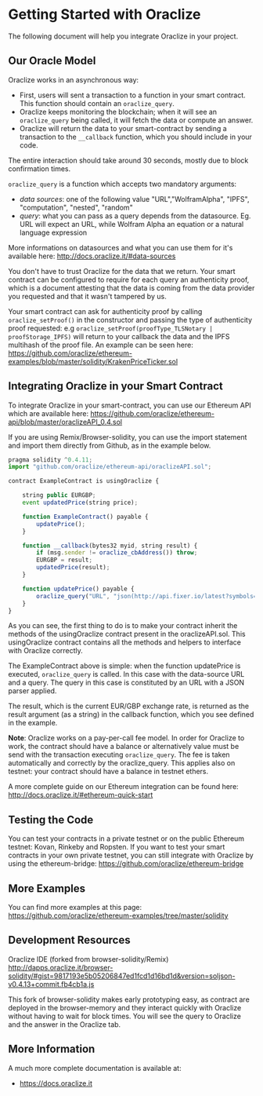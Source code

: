 
# Getting Started with Oraclize
The following document will help you integrate Oraclize in your project. 

## Our Oracle Model
Oraclize works in an asynchronous way: 

* First, users will sent a transaction to a function in your smart contract. This function should contain an `oraclize_query`.
* Oraclize keeps monitoring the blockchain; when it will see an `oraclize_query` being called, it will fetch the data or compute an answer. 
* Oraclize will return the data to your smart-contract by sending a transaction to the `__callback` function, which you should include in your code.

The entire interaction should take around 30 seconds, mostly due to block confirmation times. 

`oraclize_query` is a function which accepts two mandatory arguments:

* *data sources*: one of the following value "URL","WolframAlpha", "IPFS", "computation", "nested", "random" 
* *query*: what you can pass as a query depends from the datasource. Eg. URL will expect an URL, while Wolfram Alpha an equation or a natural language expression 

More informations on datasources and what you can use them for it's available here:
http://docs.oraclize.it/#data-sources

You don't have to trust Oraclize for the data that we return. Your smart contract can be configured to require for each query an authenticity proof, which is a document attesting that the data is coming from the data provider you requested and that it wasn't tampered by us.

Your smart contract can ask for authenticity proof by calling `oraclize_setProof()` in the constructor and passing the type of authenticity proof requested: e.g `oraclize_setProof(proofType_TLSNotary | proofStorage_IPFS)` will return to your callback the data and the IPFS multihash of the proof file. An example can be seen here:  https://github.com/oraclize/ethereum-examples/blob/master/solidity/KrakenPriceTicker.sol

## Integrating Oraclize in your Smart Contract

To integrate Oraclize in your smart-contract, you can use our Ethereum API which are available here:
https://github.com/oraclize/ethereum-api/blob/master/oraclizeAPI_0.4.sol

If you are using Remix/Browser-solidity, you can use the import statement and import them directly from Github, as in the example below.

```javascript
pragma solidity ^0.4.11;
import "github.com/oraclize/ethereum-api/oraclizeAPI.sol";

contract ExampleContract is usingOraclize {

    string public EURGBP;
    event updatedPrice(string price);

    function ExampleContract() payable {
        updatePrice();
    }

    function __callback(bytes32 myid, string result) {
        if (msg.sender != oraclize_cbAddress()) throw;
        EURGBP = result;
        updatedPrice(result);
    }

    function updatePrice() payable {
        oraclize_query("URL", "json(http://api.fixer.io/latest?symbols=USD,GBP).rates.GBP");
    }
}

```

As you can see, the first thing to do is to make your contract inherit the methods of the usingOraclize contract present in the oraclizeAPI.sol. This usingOraclize contract contains all the methods and helpers to interface with Oraclize correctly.

The ExampleContract above is simple: when the function updatePrice is executed, `oraclize_query` is called. In this case with the data-source URL and a query. The query in this case is constituted by an URL with a JSON parser applied.

The result, which is the current EUR/GBP exchange rate, is returned as the result argument (as a string) in the callback function, which you see defined in the example.

**Note**: Oraclize works on a pay-per-call fee model. In order for Oraclize to work, the contract should have a balance or alternatively value must be send with the transaction executing `oraclize_query`. The fee is taken automatically and correctly by the oraclize_query.
This applies also on testnet: your contract should have a balance in testnet ethers.

A more complete guide on our Ethereum integration can be found here:
http://docs.oraclize.it/#ethereum-quick-start

## Testing the Code
You can test your contracts in a private testnet or on the public Ethereum testnet: Kovan, Rinkeby and Ropsten.
If you want to test your smart contracts in your own private testnet, you can still integrate with Oraclize by using the ethereum-bridge: https://github.com/oraclize/ethereum-bridge

## More Examples
You can find more examples at this page:
https://github.com/oraclize/ethereum-examples/tree/master/solidity

## Development Resources
Oraclize IDE (forked from browser-solidity/Remix)
http://dapps.oraclize.it/browser-solidity/#gist=9817193e5b05206847ed1fcd1d16bd1d&version=soljson-v0.4.13+commit.fb4cb1a.js

This fork of browser-solidity makes early prototyping easy, as contract are deployed in the browser-memory and they interact quickly with Oraclize without having to wait for block times. You will see the query to Oraclize and the answer in the Oraclize tab. 

## More Information
A much more complete documentation is available at:
- https://docs.oraclize.it
